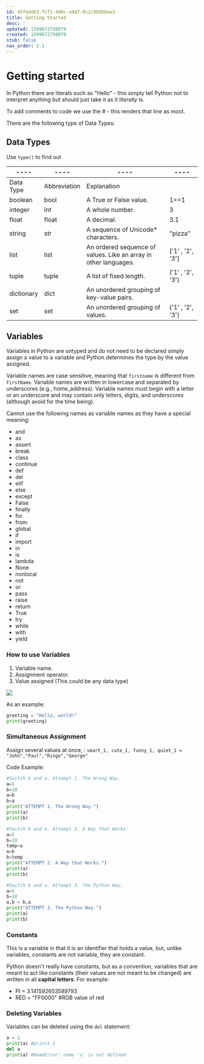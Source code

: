 ```yaml
---
id: 45f6ddb3-7cf1-4d0c-a9d7-0c2c9b95bee3
title: Getting Started
desc: ''
updated: 1599672750079
created: 1599672750079
stub: false
nav_order: 2.1
---
```


# Getting started

In Python there are literals such as "Hello" - this simply tell Python not to interpret anything but should just take it as it _literally_ is.

To add comments to code we use the # - this renders that line as moot. 

There are the following type of Data Types:

## Data Types

Use `type()` to find out

|----|----|----|----|
|----|----|----|----|
Data Type |	Abbreviation | Explanation
boolean |bool |	A True or False value.| 1==1
integer |int |	A whole number. | 3
float	| float	| A decimal. | 3.1
string	| str	| A sequence of Unicode* characters. | "pizza"
list	| list	| An ordered sequence of values. Like an array in other languages. | ['1' , '2', '3']
tuple	| tuple	| A list of fixed length. | ('1' , '2', '3')
dictionary |	dict	| An unordered grouping of key-value pairs.
set	| set	| An unordered grouping of values. | {'1' , '2', '3'}

## Variables

Variables in Python are untyped and do not need to be declared  simply assign a value to a variable and Python determines the type by the value assigned.

Variable names are case sensitive, meaning that `firstname` is different from `FirstName`. Variable names are written in lowercase and separated by underscores (e.g., home_address). Variable names must begin with a letter or an underscore and may contain only letters, digits, and underscores (although avoid for the time being).

Cannot use the following names as variable names as they have a special meaning:

* and
* as
* assert
* break
* class
* continue
* def
* del
* elif
* else
* except
* False
* finally
* for
* from
* global
* if
* import
* in
* is
* lambda
* None
* nonlocal
* not
* or
* pass
* raise
* return
* True
* try
* while
* with
* yield

### How to use Variables

1. Variable name.
2. Assignment operator.
3. Value assigned (This could be any data type)

![](/assets/images/2020-09-09-19-17-35.png)

As an example:
```Python
greeting = "Hello, world!"
print(greeting)
```

### Simultaneous Assignment

Assign several values at once, :
`smart_1, cute_1, funny_1, quiet_1 = "John","Paul","Ringo","George"`

Code Example:
```Python
#Switch b and a. Attempt 1. The Wrong Way.
a=5
b=10
a=b
b=a
print("ATTEMPT 1. The Wrong Way.")
print(a)
print(b)

#Switch b and a. Attempt 2. A Way that Works.
a=5
b=10
temp=a
a=b
b=temp
print("ATTEMPT 2. A Way that Works.")
print(a)
print(b)

#Switch b and a. Attempt 3. The Python Way.
a=5
b=10
a,b = b,a
print("ATTEMPT 3. The Python Way.")
print(a)
print(b)
```

### Constants

This is a variable in that it is an identifier that holds a value, but, unlike variables, constants are not variable, they are constant. 

Python doesn't really have constants, but as a convention, variables that are meant to act like constants (their values are not meant to be changed) are written in all **capital letters**. For example:

- PI = 3.141592653589793
- RED = "FF0000" #RGB value of red

### Deleting Variables

Variables can be deleted using the `del` statement:

```Python
a = 1
print(a) #prints 1
del a
print(a) #NameError: name 'a' is not defined
```